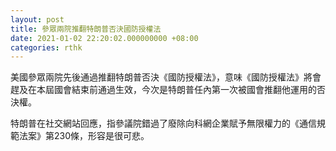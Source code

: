 ```yaml
---
layout: post
title: 參眾兩院推翻特朗普否決國防授權法
date: 2021-01-02 22:20:02.000000000 +08:00
categories: rthk
---
```


美國參眾兩院先後通過推翻特朗普否決《國防授權法》，意味《國防授權法》將會趕及在本屆國會結束前通過生效，今次是特朗普任內第一次被國會推翻他運用的否決權。

特朗普在社交網站回應，指參議院錯過了廢除向科網企業賦予無限權力的《通信規範法案》第230條，形容是很可悲。
